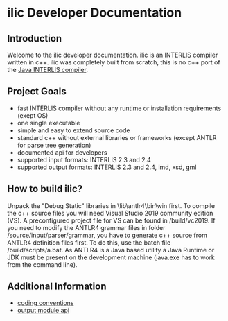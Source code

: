 # ilic Developer Documentation

## Introduction
Welcome to the ilic developer documentation. ilic is an INTERLIS compiler written in c++. 
ilic was completely built from scratch, this is no c++ port of the 
[Java INTERLIS compiler](https://github.com/claeis/ili2c).

## Project Goals
+ fast INTERLIS compiler without any runtime or installation requirements (exept OS)
+ one single executable
+ simple and easy to extend source code
+ standard c++ without external libraries or frameworks (except ANTLR for parse tree generation)
+ documented api for developers
+ supported input formats: INTERLIS 2.3 and 2.4
+ supported output formats: INTERLIS 2.3 and 2.4, imd, xsd, gml

## How to build ilic?
Unpack the "Debug Static" libraries in \lib\antlr4\bin\win first. To compile the c++ source files 
you will need Visual Studio 2019 community edition (VS). A preconfigured project file for VS 
can be found in /build/vc2019. If you need to modify the ANTLR4 grammar files in folder 
/source/input/parser/grammar, you have to generate c++ source from ANTLR4 definition files 
first. To do this, use the batch file /build/scripts/a.bat. As ANTLR4 is a Java based utility 
a Java Runtime or JDK must be present on the development machine (java.exe has to 
work from the command line).

## Additional Information
+ [coding conventions](./codingconventions.md)
+ [output module api](./output_api.md)
